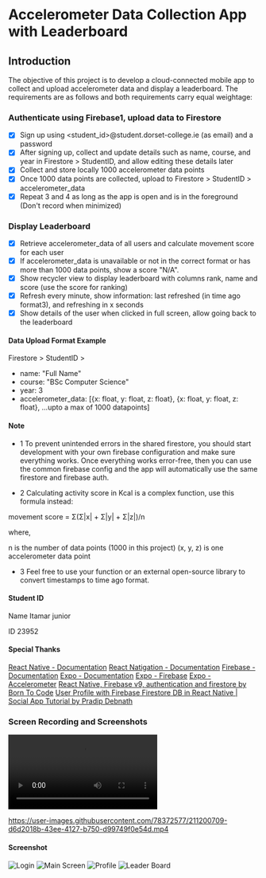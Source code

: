 # Accelerometer Data Collection App with Leaderboard

## Introduction

The objective of this project is to develop a cloud-connected mobile app to collect and upload accelerometer data and display a leaderboard. The requirements are as follows and both requirements carry equal weightage:

### Authenticate using Firebase1, upload data to Firestore

- [x] Sign up using <student_id>@student.dorset-college.ie (as email) and a password
- [x] After signing up, collect and update details such as name, course, and year in Firestore > StudentID, and allow editing these details later
- [x] Collect and store locally 1000 accelerometer data points
- [x] Once 1000 data points are collected, upload to Firestore > StudentID > accelerometer_data
- [x] Repeat 3 and 4 as long as the app is open and is in the foreground (Don't record when minimized)

### Display Leaderboard

- [x] Retrieve accelerometer_data of all users and calculate movement score for each user
- [x] If accelerometer_data is unavailable or not in the correct format or has more than 1000 data points, show a score "N/A".
- [x] Show recycler view to display leaderboard with columns rank, name and score (use the score for ranking)
- [x] Refresh every minute, show information: last refreshed (in time ago format3), and refreshing in x seconds
- [x] Show details of the user when clicked in full screen, allow going back to the leaderboard

#### Data Upload Format Example

Firestore > StudentID >

- name: "Full Name"
- course: "BSc Computer Science"
- year: 3
- accelerometer_data: [{x: float, y: float, z: float}, {x: float, y: float, z: float}, ...upto a max of 1000 datapoints]

#### Note

- 1 To prevent unintended errors in the shared firestore, you should start development with your own firebase configuration and make sure everything works. Once everything works error-free, then you can use the common firebase config and the app will automatically use the same firestore and firebase auth.

- 2 Calculating activity score in Kcal is a complex function, use this formula instead:

movement score = Σ(Σ|x| + Σ|y| + Σ|z|)/n

where,

n is the number of data points (1000 in this project)
(x, y, z) is one accelerometer data point

- 3 Feel free to use your function or an external open-source library to convert timestamps to time ago format.

#### Student ID

Name Itamar junior

ID 23952

#### Special Thanks

[React Native - Documentation](https://reactnative.dev/)
[React Natigation - Documentation](https://reactnavigation.org/)
[Firebase - Documentation](https://firebase.google.com/)
[Expo - Documentation](https://docs.expo.io/)
[Expo - Firebase](https://docs.expo.io/versions/latest/sdk/firebase/)
[Expo - Accelerometer](https://docs.expo.io/versions/latest/sdk/accelerometer/)
[React Native, Firebase v9, authentication and firestore by Born To Code](https://www.youtube.com/watch?v=20TSEoJkg5k&t=1564s)
[User Profile with Firebase Firestore DB in React Native | Social App Tutorial by Pradip Debnath](https://www.youtube.com/watch?v=aFtYsghw-1k&t=1155s)

### Screen Recording and Screenshots

![Screenrecording](https://github.com/codeitamarjr/Y3S1MobileAppReactNativeAccelerometerLeaderboard/blob/master/screenrecorder/RPReplay_Final1673185616.mp4?raw=true)

https://user-images.githubusercontent.com/78372577/211200709-d6d2018b-43ee-4127-b750-d99749f0e54d.mp4


#### Screenshot

![Login](https://github.com/codeitamarjr/Y3S1MobileAppReactNativeAccelerometerLeaderboard/blob/master/screenrecorder/IMG_5254.PNG?raw=true)
![Main Screen](https://github.com/codeitamarjr/Y3S1MobileAppReactNativeAccelerometerLeaderboard/blob/master/screenrecorder/IMG_5252.PNG?raw=true)
![Profile](https://github.com/codeitamarjr/Y3S1MobileAppReactNativeAccelerometerLeaderboard/blob/master/screenrecorder/IMG_5253.PNG?raw=true)
![Leader Board](https://github.com/codeitamarjr/Y3S1MobileAppReactNativeAccelerometerLeaderboard/blob/master/screenrecorder/IMG_5251.PNG?raw=true)
